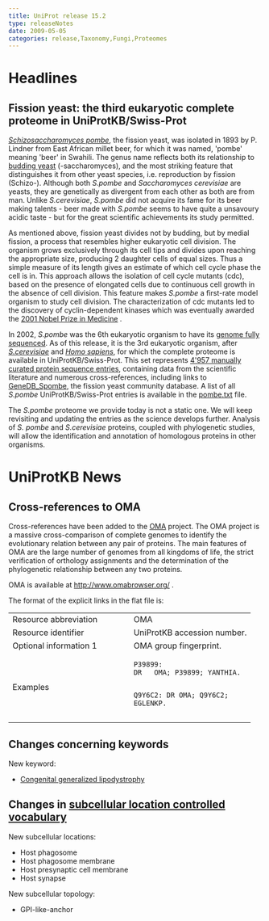 ```yaml
---
title: UniProt release 15.2
type: releaseNotes
date: 2009-05-05
categories: release,Taxonomy,Fungi,Proteomes
---
```


# Headlines

## Fission yeast: the third eukaryotic complete proteome in UniProtKB/Swiss-Prot

[_Schizosaccharomyces pombe_](http://www.uniprot.org/taxonomy/4896), the fission yeast, was isolated in 1893 by P. Lindner from East African millet beer, for which it was named, 'pombe' meaning 'beer' in Swahili. The genus name reflects both its relationship to [budding yeast](http://www.uniprot.org/taxonomy/4932) (-saccharomyces), and the most striking feature that distinguishes it from other yeast species, i.e. reproduction by fission (Schizo-). Although both _S.pombe_ and _Saccharomyces cerevisiae_ are yeasts, they are genetically as divergent from each other as both are from man. Unlike _S.cerevisiae_, _S.pombe_ did not acquire its fame for its beer making talents - beer made with _S.pombe_ seems to have quite a unsavoury acidic taste - but for the great scientific achievements its study permitted.

As mentioned above, fission yeast divides not by budding, but by medial fission, a process that resembles higher eukaryotic cell division. The organism grows exclusively through its cell tips and divides upon reaching the appropriate size, producing 2 daughter cells of equal sizes. Thus a simple measure of its length gives an estimate of which cell cycle phase the cell is in. This approach allows the isolation of cell cycle mutants (cdc), based on the presence of elongated cells due to continuous cell growth in the absence of cell division. This feature makes _S.pombe_ a first-rate model organism to study cell division. The characterization of cdc mutants led to the discovery of cyclin-dependent kinases which was eventually awarded the [2001 Nobel Prize in Medicine](http://nobelprize.org/nobel_prizes/medicine/laureates/2001/index.html) .

In 2002, _S.pombe_ was the 6th eukaryotic organism to have its [genome fully sequenced](http://view.ncbi.nlm.nih.gov/pubmed/11859360). As of this release, it is the 3rd eukaryotic organism, after [_S.cerevisiae_](http://www.uniprot.org/news/2007/01/09/release) and [_Homo sapiens_](http://www.uniprot.org/news/2008/09/02/release), for which the complete proteome is available in UniProtKB/Swiss-Prot. This set represents [4'957 manually curated protein sequence entries](http://www.uniprot.org/uniprotkb?query=taxonomy:4896+AND+reviewed:yes+AND+keyword:KW-0181), containing data from the scientific literature and numerous cross-references, including links to [GeneDB_Spombe](http://www.genedb.org/genedb/pombe/), the fission yeast community database. A list of all _S.pombe_ UniProtKB/Swiss-Prot entries is available in the [pombe.txt](https://ftp.uniprot.org/pub/databases/uniprot/current_release/knowledgebase/complete/docs/pombe) file.

The _S.pombe_ proteome we provide today is not a static one. We will keep revisiting and updating the entries as the science develops further. Analysis of _S. pombe_ and _S.cerevisiae_ proteins, coupled with phylogenetic studies, will allow the identification and annotation of homologous proteins in other organisms.

# UniProtKB News

## Cross-references to OMA

Cross-references have been added to the [OMA](http://www.omabrowser.org/) project. The OMA project is a massive cross-comparison of complete genomes to identify the evolutionary relation between any pair of proteins. The main features of OMA are the large number of genomes from all kingdoms of life, the strict verification of orthology assignments and the determination of the phylogenetic relationship between any two proteins.

OMA is available at <http://www.omabrowser.org/> .

The format of the explicit links in the flat file is:

<table><colgroup><col style="width: 50%" /><col style="width: 50%" /></colgroup><tbody><tr class="odd"><td>Resource abbreviation</td><td>OMA</td></tr><tr class="even"><td>Resource identifier</td><td>UniProtKB accession number.</td></tr><tr class="odd"><td>Optional information 1</td><td>OMA group fingerprint.</td></tr><tr class="even"><td>Examples</td><td><pre><code>P39899:
DR   OMA; P39899; YANTHIA.

Q9Y6C2:
DR OMA; Q9Y6C2; EGLENKP.</code></pre></td></tr></tbody></table>

## Changes concerning keywords

New keyword:

- [Congenital generalized lipodystrophy](http://www.uniprot.org/keywords/KW-1022)

## Changes in [subcellular location controlled vocabulary](https://ftp.uniprot.org/pub/databases/uniprot/current_release/knowledgebase/complete/docs/subcell)

New subcellular locations:

- Host phagosome
- Host phagosome membrane
- Host presynaptic cell membrane
- Host synapse

New subcellular topology:

- GPI-like-anchor
